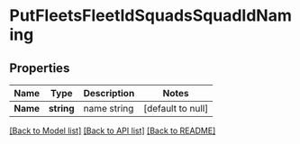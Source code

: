 # PutFleetsFleetIdSquadsSquadIdNaming

## Properties
Name | Type | Description | Notes
------------ | ------------- | ------------- | -------------
**Name** | **string** | name string | [default to null]

[[Back to Model list]](../README.md#documentation-for-models) [[Back to API list]](../README.md#documentation-for-api-endpoints) [[Back to README]](../README.md)


